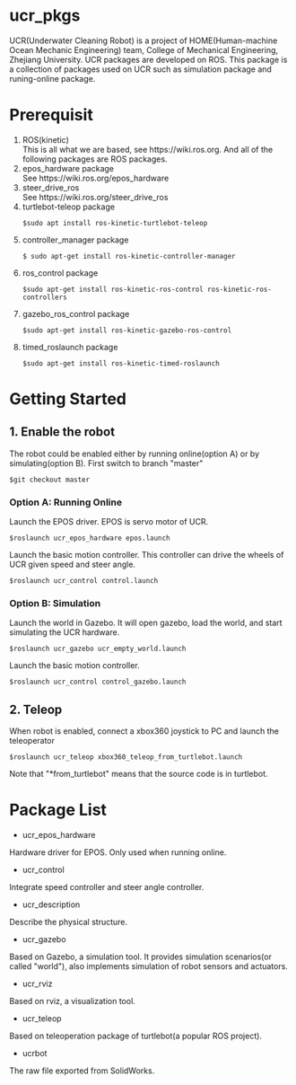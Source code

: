 # ucr_pkgs
UCR(Underwater Cleaning Robot) is a project of HOME(Human-machine Ocean Mechanic Engineering) team, College of Mechanical Engineering, Zhejiang University. UCR packages are developed on ROS. This package is a collection of packages used on UCR such as simulation package and runing-online package.

# Prerequisit
<ol>
<li> ROS(kinetic) </li>
This is all what we are based, see https://wiki.ros.org. And all of the following packages are ROS packages.
<li> epos_hardware package </li>
See https://wiki.ros.org/epos_hardware
<li> steer_drive_ros </li>
See https://wiki.ros.org/steer_drive_ros
<li> turtlebot-teleop package </li>

```$sudo apt install ros-kinetic-turtlebot-teleop```

<li> controller_manager package </li>

```$ sudo apt-get install ros-kinetic-controller-manager```
<li> ros_control package </li>

```$sudo apt-get install ros-kinetic-ros-control ros-kinetic-ros-controllers```

<li> gazebo_ros_control package </li>

```$sudo apt-get install ros-kinetic-gazebo-ros-control```

<li> timed_roslaunch package </li>

```$sudo apt-get install ros-kinetic-timed-roslaunch```

</ol>

# Getting Started
## 1. Enable the robot
The robot could be enabled either by running online(option A) or by simulating(option B). First switch to branch "master"

```$git checkout master```

### Option A: Running Online
Launch the EPOS driver. EPOS is servo motor of UCR.

```$roslaunch ucr_epos_hardware epos.launch```

Launch the basic motion controller. This controller can drive the wheels of UCR given speed and steer angle.

```$roslaunch ucr_control control.launch```

### Option B: Simulation
Launch the world in Gazebo. It will open gazebo, load the world, and start simulating the UCR hardware.

```$roslaunch ucr_gazebo ucr_empty_world.launch```

Launch the basic motion controller.

```$roslaunch ucr_control control_gazebo.launch```

## 2. Teleop
When robot is enabled, connect a xbox360 joystick to PC and launch the teleoperator

```$roslaunch ucr_teleop xbox360_teleop_from_turtlebot.launch```

Note that "*from_turtlebot" means that the source code is in turtlebot.

# Package List
* ucr_epos_hardware

Hardware driver for EPOS. Only used when running online.

* ucr_control

Integrate speed controller and steer angle controller.

* ucr_description

Describe the physical structure.

* ucr_gazebo

Based on Gazebo, a simulation tool. It provides simulation scenarios(or called "world"), also implements simulation of robot sensors and actuators.

* ucr_rviz

Based on rviz, a visualization tool.

* ucr_teleop

Based on teleoperation package of turtlebot(a popular ROS project).

* ucrbot

The raw file exported from SolidWorks.
